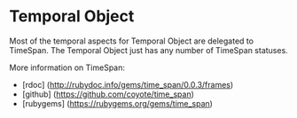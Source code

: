 Temporal Object
===============

Most of the temporal aspects for Temporal Object are delegated to TimeSpan.  The Temporal Object just has any number of
TimeSpan statuses.

 More information on TimeSpan:

* [rdoc] (http://rubydoc.info/gems/time_span/0.0.3/frames)
* [github] (https://github.com/coyote/time_span)
* [rubygems] (https://rubygems.org/gems/time_span)
